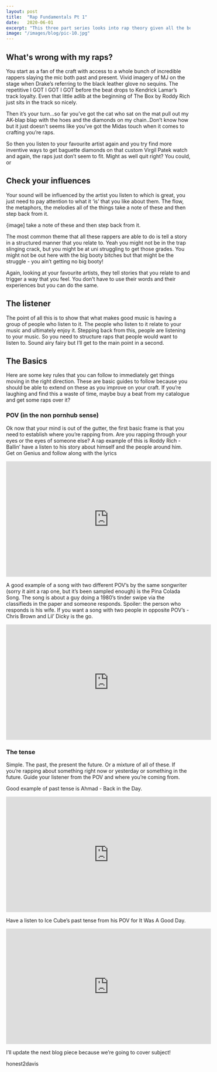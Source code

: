 ```yaml
---
layout: post
title:  "Rap Fundamentals Pt 1"
date:   2020-06-01
excerpt: "This three part series looks into rap theory given all the books written on this subject are based around songwriting which is the same thing but pretty boring to read."
image: "/images/blog/pic-10.jpg"
---
```



## What's wrong with my raps?

You start as a fan of the craft with access to a whole bunch of incredible rappers slaying the mic both past and present. Vivid imagery of MJ on the stage when Drake’s referring to the black leather glove no sequins. The repetitive I GOT I GOT I GOT before the beat drops to Kendrick Lamar’s track loyalty. Even that little adlib at the beginning of The Box by Roddy Rich just sits in the track so nicely.

Then it’s your turn…so far you’ve got the cat who sat on the mat pull out my AK-blap blap with the hoes and the diamonds on my chain..Don’t know how but it just doesn’t seems like you’ve got the Midas touch when it comes to crafting you’re raps.

So then you listen to your favourite artist again and you try find more inventive ways to get baguette diamonds on that custom Virgil Patek watch and again, the raps just don’t seem to fit. Might as well quit right? You could, or 

## Check your influences

Your sound will be influenced by the artist you listen to which is great, you just need to pay attention to what it ‘is’ that you like about them. The flow, the metaphors, the melodies all of the things take a note of these and then step back from it.

{image] 
 take a note of these and then step back from it.

The most common theme that all these rappers are able to do is tell a story in a structured manner that you relate to. Yeah you might not be in the trap slinging crack, but you might be at uni struggling to get those grades. You might not be out here with the big booty bitches but that might be the struggle - you ain’t getting no big booty!

Again, looking at your favourite artists, they tell stories that you relate to and trigger a way that you feel. You don’t have to use their words and their experiences but you can do the same.

## The listener

The point of all this is to show that what makes good music is having a group of people who listen to it. The people who listen to it relate to your music and ultimately enjoy it. Stepping back from this, people are listening to your music. So you need to structure raps that people would want to listen to. Sound airy fairy but I’ll get to the main point in a second.

## The Basics

Here are some key rules that you can follow to immediately get things moving in the right direction. These are basic guides to follow because you should be able to extend on these as you improve on your craft. If you’re laughing and find this a waste of time, maybe buy a beat from my catalogue and get some raps over it?

### POV (in the non pornhub sense)

Ok now that your mind is out of the gutter, the first basic frame is that you need to establish where you’re rapping from. Are you rapping through your eyes or the eyes of someone else? A rap example of this is Roddy Rich - Ballin’ have a listen to his story about himself and the people around him. Get on Genius and follow along with the lyrics 

<iframe width="560" height="315" src="https://www.youtube.com/embed/YS0h2-hy9rw" frameborder="0" allow="accelerometer; autoplay; encrypted-media; gyroscope; picture-in-picture" allowfullscreen></iframe>

A good example of a song with two different POV’s by the same songwriter (sorry it aint a rap one, but it’s been sampled enough) is the Pina Colada Song. The song is about a guy doing a 1980’s tinder swipe via the classifieds in the paper and someone responds. Spoiler: the person who responds is his wife. If you want a song with two people in opposite POV’s - Chris Brown and Lil’ Dicky is the go.

<iframe width="560" height="315" src="https://www.youtube.com/embed/TazHNpt6OTo" frameborder="0" allow="accelerometer; autoplay; encrypted-media; gyroscope; picture-in-picture" allowfullscreen></iframe>

### The tense

Simple. The past, the present the future. Or a mixture of all of these. If you’re rapping about something right now or yesterday or something in the future. Guide your listener from the POV and where you’re coming from.

Good example of past tense is Ahmad - Back in the Day.

<iframe width="560" height="315" src="https://www.youtube.com/embed/q0WMSovOboY" frameborder="0" allow="accelerometer; autoplay; encrypted-media; gyroscope; picture-in-picture" allowfullscreen></iframe>

Have a listen to Ice Cube’s past tense from his POV for It Was A Good Day.

<iframe width="560" height="315" src="https://www.youtube.com/embed/h4UqMyldS7Q?start=11" frameborder="0" allow="accelerometer; autoplay; encrypted-media; gyroscope; picture-in-picture" allowfullscreen></iframe>

I’ll update the next blog piece because we’re going to cover subject!

honest2davis
